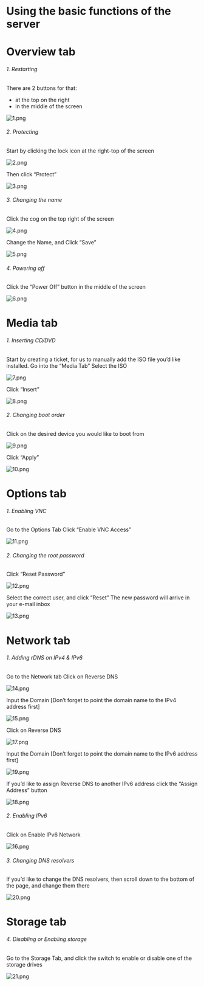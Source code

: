 # Using the basic functions of the server


# Overview tab

###### 1. Restarting
There are 2 buttons for that: 
- at the top on the right
- in the middle of the screen

![1.png](Using%20the%20basic%20functions%20of%20the%20server%20102f2d21f0f44ac5b694603d41357ed6/1.png)

###### 2. Protecting
Start by clicking the lock icon at the right-top of the screen

![2.png](Using%20the%20basic%20functions%20of%20the%20server%20102f2d21f0f44ac5b694603d41357ed6/2.png)

Then click “Protect”

![3.png](Using%20the%20basic%20functions%20of%20the%20server%20102f2d21f0f44ac5b694603d41357ed6/3.png)

###### 3. Changing the name
Click the cog on the top right of the screen

![4.png](Using%20the%20basic%20functions%20of%20the%20server%20102f2d21f0f44ac5b694603d41357ed6/4.png)

Change the Name, and Click “Save”

![5.png](Using%20the%20basic%20functions%20of%20the%20server%20102f2d21f0f44ac5b694603d41357ed6/5.png)

###### 4. Powering off
Click the “Power Off” button in the middle of the screen

![6.png](Using%20the%20basic%20functions%20of%20the%20server%20102f2d21f0f44ac5b694603d41357ed6/6.png)

# Media tab

###### 1. Inserting CD/DVD
Start by creating a ticket, for us to manually add the ISO file you’d like installed.
Go into the “Media Tab”
Select the ISO

![7.png](Using%20the%20basic%20functions%20of%20the%20server%20102f2d21f0f44ac5b694603d41357ed6/7.png)

Click “Insert”

![8.png](Using%20the%20basic%20functions%20of%20the%20server%20102f2d21f0f44ac5b694603d41357ed6/8.png)

###### 2. Changing boot order
Click on the desired device you would like to boot from

![9.png](Using%20the%20basic%20functions%20of%20the%20server%20102f2d21f0f44ac5b694603d41357ed6/9.png)

Click “Apply”

![10.png](Using%20the%20basic%20functions%20of%20the%20server%20102f2d21f0f44ac5b694603d41357ed6/10.png)

# Options tab

###### 1. Enabling VNC
Go to the Options Tab
Click “Enable VNC Access”

![11.png](Using%20the%20basic%20functions%20of%20the%20server%20102f2d21f0f44ac5b694603d41357ed6/11.png)

###### 2. Changing the root password
Click “Reset Password”

![12.png](Using%20the%20basic%20functions%20of%20the%20server%20102f2d21f0f44ac5b694603d41357ed6/12.png)

Select the correct user, and click “Reset”
The new password will arrive in your e-mail inbox

![13.png](Using%20the%20basic%20functions%20of%20the%20server%20102f2d21f0f44ac5b694603d41357ed6/13.png)

# Network tab

###### 1. Adding rDNS on IPv4 & IPv6
Go to the Network tab
Click on Reverse DNS

![14.png](Using%20the%20basic%20functions%20of%20the%20server%20102f2d21f0f44ac5b694603d41357ed6/14.png)

Input the Domain [Don’t forget to point the domain name to the IPv4 address first]

![15.png](Using%20the%20basic%20functions%20of%20the%20server%20102f2d21f0f44ac5b694603d41357ed6/15.png)

Click on Reverse DNS

![17.png](Using%20the%20basic%20functions%20of%20the%20server%20102f2d21f0f44ac5b694603d41357ed6/17.png)

Input the Domain [Don’t forget to point the domain name to the IPv6 address first]

![19.png](Using%20the%20basic%20functions%20of%20the%20server%20102f2d21f0f44ac5b694603d41357ed6/19.png)

If you’d like to assign Reverse DNS to another IPv6 address click the “Assign Address” button

![18.png](Using%20the%20basic%20functions%20of%20the%20server%20102f2d21f0f44ac5b694603d41357ed6/18.png)

###### 2. Enabling IPv6
Click on Enable IPv6 Network

![16.png](Using%20the%20basic%20functions%20of%20the%20server%20102f2d21f0f44ac5b694603d41357ed6/16.png)

###### 3. Changing DNS resolvers
If you’d like to change the DNS resolvers, then scroll down to the bottom of the page, and change them there

![20.png](Using%20the%20basic%20functions%20of%20the%20server%20102f2d21f0f44ac5b694603d41357ed6/20.png)

# Storage tab

###### 4. Disabling or Enabling storage
Go to the Storage Tab, and click the switch to enable or disable one of the storage drives 

![21.png](Using%20the%20basic%20functions%20of%20the%20server%20102f2d21f0f44ac5b694603d41357ed6/21.png)